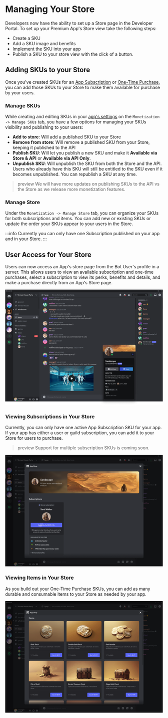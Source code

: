 # Managing Your Store

Developers now have the ability to set up a Store page in the Developer Portal. To set up your Premium App's Store view take the following steps:

- Create a SKU
- Add a SKU image and benefits
- Implement the SKU into your app 
- Publish a SKU to your store view with the click of a button.

## Adding SKUs to your Store

Once you've created SKUs for an [App Subscription](/docs/monetization/App_Subscriptions) or [One-Time Purchase](/docs/monetization/One-Time_Purchases), you can add those SKUs to your Store to make them available for purchase by your users.

### Manage SKUs
While creating and editing SKUs in your [app's settings](https://discord.com/developers/applications) on the `Monetization -> Manage SKUs` tab, you have a few options for managing your SKUs visibility and publishing to your users:

- **Add to store**: Will add a published SKU to your Store
- **Remove from store**: Will remove a published SKU from your Store, keeping it published to the API
- **Publish SKU**: Will let you publish a new SKU and make it **Available via Store & API** or **Available via API Only**.
- **Unpublish SKU**: Will unpublish the SKU from both the Store and the API. Users who already have this SKU will still be entitled to the SKU even if it becomes unpublished. You can republish a SKU at any time.

> preview
> We will have more updates on publishing SKUs to the API vs the Store as we release more monetization features.

### Manage Store
Under the `Monetization -> Manage Store` tab, you can organize your SKUs for both subscriptions and items. You can add new or existing SKUs or update the order your SKUs appear to your users in the Store.

:::info
Currently you can only have one Subscription published on your app and in your Store.
:::

## User Access for Your Store

Users can now access an App's store page from the Bot User's profile in a server. This allows users to view an available subscription and one-time purchases, select a subscription to view its perks, benefits and details, and make a purchase directly from an App's Store page.

![Accessing the store as a user](/images/botuser-profile.png)

### Viewing Subscriptions in Your Store

Currently, you can only have one active App Subscription SKU for your app. If your app has either a user or guild subscription, you can add it to your Store for users to purchase.

> preview
> Support for multiple subscription SKUs is coming soon.

![Subscriptions in your Store View](/images/premium-subscriptions.png)

### Viewing Items in Your Store

As you build out your One-Time Purchase SKUs, you can add as many durable and consumable items to your Store as needed by your app.

![Items in your Store View](/images/premium-items.png)